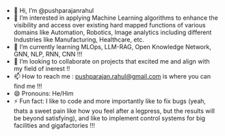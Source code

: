 - 👋 Hi, I’m @pushparajanrahul
- 👀 I’m interested in applying Machine Learning algorithms to enhance the visibility and access over existing hard mapped functions of various domains like Automation, Robotics, Image analytics including different Industries like Manufacturing, Healthcare,  etc.
- 🌱 I’m currently learning MLOps, LLM-RAG, Open Knowledge Network, GNN, NLP, RNN, CNN !!!
- 💞️ I’m looking to collaborate on projects that excited me and align with my field of inerest !!
- 📫 How to reach me : pushparajan.rahul@gmail.com is where you can find me !!!
- 😄 Pronouns: He/Him
- ⚡ Fun fact: I like to code and more importantly like to fix bugs (yeah, thats a sweet pain like how you feel after a legpress, but the results will be beyond satisfying), and like to implement control systems for big facilities and gigafactories !!!

<!---
pushparajanrahul/pushparajanrahul is a ✨ special ✨ repository because its `README.md` (this file) appears on your GitHub profile.
You can click the Preview link to take a look at your changes.
--->
